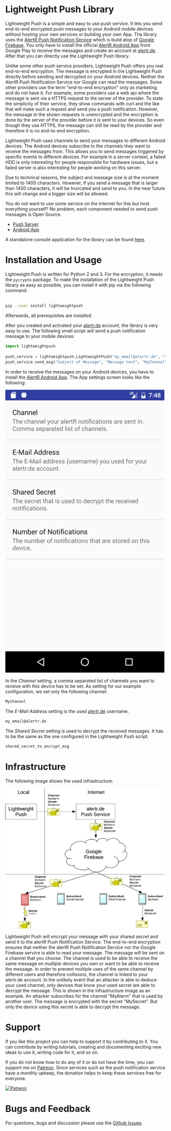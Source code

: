 # Lightweight Push Library

Lightweight Push is a simple and easy to use push service. It lets you send end-to-end encrypted push messages to your Android mobile devices without hosting your own services or building your own App. The library uses the [AlertR Push Notification Service](https://alertr.de) which is build atop of [Google Firebase](https://firebase.google.com/). You only have to install the official [AlertR Android App](https://play.google.com/store/apps/details?id=de.alertr.alertralarmnotification) from Google Play to receive the messages and create an account at [alertr.de](https://alertr.de/register/). After that you can directly use the Lightweight Push library.

Unlike some other push service providers, Lightweight Push offers you real end-to-end encryption. The message is encrypted in the Lightweight Push directly before sending and decrypted on your Android devices. Neither the AlertR Push Notification Service nor Google can read the messages. Some other providers use the term "end-to-end encryption" only as marketing and do not have it. For example, some providers use a web api where the message is sent via a HTTPS request to the server of the provider. To state the simplicity of their service, they show commands with curl and the like that will make such a request and send you a push notification. However, the message in the shown requests is unencrypted and the encryption is done by the server of the provider before it is sent to your devices. So even though they use HTTPS, the message can still be read by the provider and therefore it is no end-to-end encryption.

Lightweight Push uses channels to send your messages to different Android devices. The Android devices subscribe to the channels they want to receive the messages from. This allows you to send messages triggered by specific events to different devices. For example in a server context, a failed HDD is only interesting for people responsible for hardware issues, but a failed server is also interesting for people working on this server.

Due to technical reasons, the subject and message size is at the moment limited to 1400 characters. However, if you send a message that is larger than 1400 characters, it will be truncated and send to you. In the near future this will change and a bigger size will be allowed.

You do not want to use some service on the Internet for this but host everything yourself? No problem, each component needed to send push messages is Open Source.

* [Push Server](https://github.com/sqall01/alertR-Push-Server)
* [Android App](https://github.com/sqall01/alertR-Push-Android)

A standalone console application for the library can be found [here](https://github.com/sqall01/lightweight-push).


# Installation and Usage

Lightweight Push is written for Python 2 and 3. For the encryption, it needs the `pycrypto` package. To make the installation of the Lightweight Push library as easy as possible, you can install it with pip via the following command:

```bash

pip --user install lightweightpush

```

Afterwards, all prerequisites are installed.

After you created and activated your [alertr.de](https://alertr.de/register/) account, the library is very easy to use. The following small script will send a push notification message to your mobile devices:

```python
import lightweightpush

push_service = lightweightpush.LightweightPush("my_email@alertr.de", "super_secret_password", "shared_secret_to_encrypt_msg")
push_service.send_msg("Subject of Message", "Message text", "MyChannel")
```

In order to receive the messages on your Android devices, you have to install the [AlertR Android App](https://play.google.com/store/apps/details?id=de.alertr.alertralarmnotification). The App settings screen looks like the following:

![Android App Settings](https://raw.githubusercontent.com/sqall01/lightweight-push-pip/master/pics/android_app_settings.jpg)

In the _Channel_ setting, a comma separated list of channels you want to receive with this device has to be set. As setting for our example configuration, we set only the following channel:

```bash
MyChannel

```

The _E-Mail Address_ setting is the used [alertr.de](https://alertr.de) username.

```bash
my_email@alertr.de

```

The _Shared Secret_ setting is used to decrypt the received messages. It has to be the same as the one configured in the Lightweight Push script.

```bash
shared_secret_to_encrypt_msg

```


# Infrastructure

The following image shows the used infrastructure:

![alertR Infrastructure Push](https://raw.githubusercontent.com/sqall01/lightweight-push-pip/master/pics/infrastructure_push.jpg)

Lightweight Push will encrypt your message with your shared secret and send it to the alertR Push Notification Service. The end-to-end encryption ensures that neither the alertR Push Notification Service nor the Google Firebase service is able to read your message. The message will be sent on a channel that you choose. The channel is used to be able to receive the same message on multiple devices you own or want to be able to receive the message. In order to prevent multiple uses of the same channel by different users and therefore collisions, the channel is linked to your alertr.de account. In the unlikely event that an attacker is able to deduce your used channel, only devices that know your used secret are able to decrypt the message. This is shown in the infrastructure image as an example. An attacker subscribes for the channel "MyAlarm" that is used by another user. The message is encrypted with the secret "MySecret". But only the device using this secret is able to decrypt the message.


# Support

If you like this project you can help to support it by contributing to it. You can contribute by writing tutorials, creating and documenting exciting new ideas to use it, writing code for it, and so on.

If you do not know how to do any of it or do not have the time, you can support me on [Patreon](https://www.patreon.com/sqall). Since services such as the push notification service have a monthly upkeep, the donation helps to keep these services free for everyone.

[![Patreon](https://c5.patreon.com/external/logo/become_a_patron_button.png)](https://www.patreon.com/sqall)


# Bugs and Feedback

For questions, bugs and discussion please use the [Github Issues](https://github.com/sqall01/lightweight-push-pip/issues).